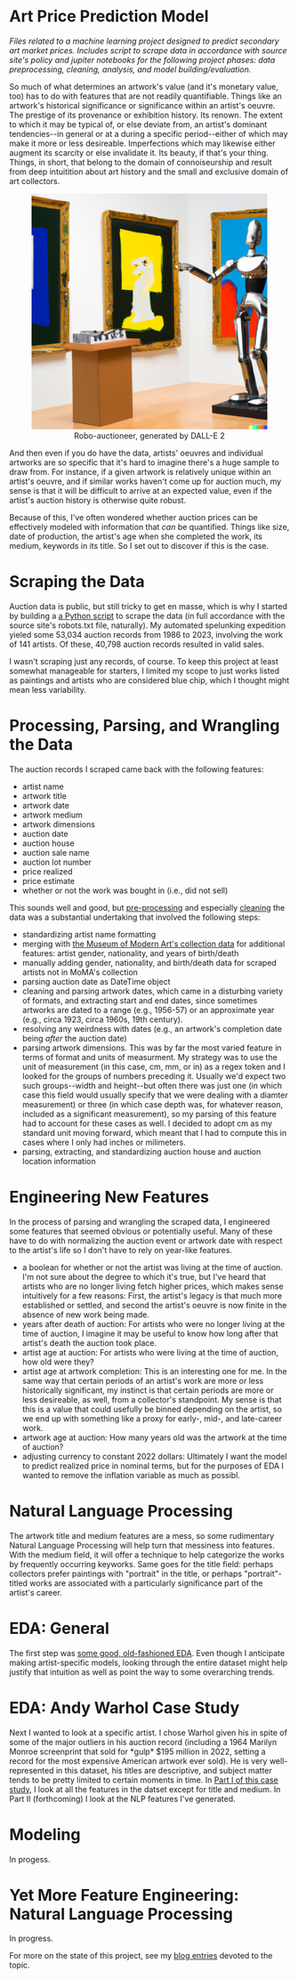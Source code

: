 # Art Price Prediction Model

*Files related to a machine learning project designed to predict secondary art market prices. Includes script to scrape data in accordance with source site's policy and jupiter notebooks for the following project phases: data preprocessing, cleaning, analysis, and model building/evaluation.*

So much of what determines an artwork's value (and it's monetary value, too) has to do with features that are not readily quantifiable. Things like an artwork's historical significance or significance within an artist's oeuvre. The prestige of its provenance or exhibition history. Its renown. The extent to which it may be typical of, or else deviate from, an artist's dominant tendencies--in general or at a during a specific period--either of which may make it more or less desireable. Imperfections which may likewise either augment its scarcity or else invalidate it. Its beauty, if that's your thing. Things, in short, that belong to the domain of connoiseurship and result from deep intuitition about art history and the small and exclusive domain of art collectors. 

<figure>
<img src="/resources/art-auction_DALLE-1.png" alt="Robo auctioneer, generated by DALL-E 2">
<figcaption align='center'>Robo-auctioneer, generated by DALL-E 2</figcaption>
</figure>

And then even if you do have the data, artists' oeuvres and individual artworks are so specific that it's hard to imagine there's a huge sample to draw from. For instance, if a given artwork is relatively unique within an artist's oeuvre, and if similar works haven't come up for auction much, my sense is that it will be difficult to arrive at an expected value, even if the artist's auction history is otherwise quite robust.

Because of this, I've often wondered whether auction prices can be effectively modeled with information that *can* be quantified. Things like size, date of production, the artist's age when she completed the work, its medium, keywords in its title. So I set out to discover if this is the case. 

# Scraping the Data
Auction data is public, but still tricky to get en masse, which is why I started by building a [a Python script](https://github.com/zrottman/art_auction/blob/main/scraper.py) to scrape the data (in full accordance with the source site's robots.txt file, naturally). My automated spelunking expedition yieled some 53,034 auction records from  1986 to 2023, involving the work of 141 artists. Of these, 40,798 auction records resulted in valid sales.

I wasn't scraping just any records, of course. To keep this project at least somewhat manageable for starters, I limited my scope to just works listed as paintings and artists who are considered blue chip, which I thought might mean less variability.


# Processing, Parsing, and Wrangling the Data
The auction records I scraped came back with the following features: 
- artist name
- artwork title
- artwork date
- artwork medium
- artwork dimensions
- auction date
- auction house
- auction sale name
- auction lot number
- price realized
- price estimate
- whether or not the work was bought in (i.e., did not sell)

This sounds well and good, but [pre-processing](https://github.com/zrottman/art_auction/blob/main/01_data-preprocessing.ipynb) and especially [cleaning](https://github.com/zrottman/art_auction/blob/main/02_data-cleaning.ipynb) the data was a substantial undertaking that involved the following steps:
- standardizing artist name formatting
- merging with [the Museum of Modern Art's collection data](https://github.com/MuseumofModernArt/collection) for additional features: artist gender, nationality, and years of birth/death
- manually adding gender, nationality, and birth/death data for scraped artists not in MoMA's collection
- parsing auction date as DateTime object
- cleaning and parsing artwork dates, which came in a disturbing variety of formats, and extracting start and end dates, since sometimes artworks are dated to a range (e.g., 1956-57) or an approximate year (e.g., circa 1923, circa 1960s, 19th century).
- resolving any weirdness with dates (e.g., an artwork's completion date being *after* the auction date)
- parsing artwork dimensions. This was by far the most varied feature in terms of format and units of measurment. My strategy was to use the unit of measurement (in this case, cm, mm, or in) as a regex token and I looked for the groups of numbers preceding it. Usually we'd expect two such groups--width and height--but often there was just one (in which case this field would usually specify that we were dealing with a diamter measurement) or three (in which case depth was, for whatever reason, included as a significant measurement), so my parsing of this feature had to account for these cases as well. I decided to adopt cm as my standard unit moving forward, which meant that I had to compute this in cases where I only had inches or milimeters.
- parsing, extracting, and standardizing auction house and auction location information 

# Engineering New Features
In the process of parsing and wrangling the scraped data, I engineered some features that seemed obvious or potentially useful. Many of these have to do with normalizing the auction event or artwork date with respect to the artist's life so I don't have to rely on year-like features.
- a boolean for whether or not the artist was living at the time of auction. I'm not sure about the degree to which it's true, but I've heard that artists who are no longer living fetch higher prices, which makes sense intuitively for a few reasons: First, the artist's legacy is that much more established or settled, and second the artist's oeuvre is now finite in the absence of new work being made. 
- years after death of auction: For artists who were no longer living at the time of auction, I imagine it may be useful to know how long after that artist's death the auction took place.
- artist age at auction: For artists who were living at the time of auction, how old were they?
- artist age at artwork completion: This is an interesting one for me. In the same way that certain periods of an artist's work are more or less historically significant, my instinct is that certain periods are more or less desireable, as well, from a collector's standpoint. My sense is that this is a value that could usefully be binned depending on the artist, so we end up with something like a proxy for early-, mid-, and late-career work.
- artwork age at auction: How many years old was the artwork at the time of auction?
- adjusting currency to constant 2022 dollars: Ultimately I want the model to predict realized price in nominal terms, but for the purposes of EDA I wanted to remove the inflation variable as much as possibl.

# Natural Language Processing
The artwork title and medium features are a mess, so some rudimentary Natural Language Processing will help turn that messiness into features. With the medium field, it will offer a technique to help categorize the works by frequently occurring keyworks. Same goes for the title field: perhaps collectors prefer paintings with "portrait" in the title, or perhaps "portrait"-titled works are associated with a particularly significance part of the artist's career.

# EDA: General
The first step was [some good, old-fashioned EDA](https://www.datadoodad.com/art%20auction%20price%20model/auction-eda/). Even though I anticipate making artist-specific models, looking through the entire dataset might help justify that intuition as well as point the way to some overarching trends.

# EDA: Andy Warhol Case Study
Next I wanted to look at a specific artist. I chose Warhol given his in spite of some of the major outliers in his auction record (including a 1964 Marilyn Monroe screenprint that sold for \*gulp\* $195 million in 2022, setting a record for the most expensive American artwork ever sold). He is very well-represented in this dataset, his titles are descriptive, and subject matter tends to be pretty limited to certain moments in time. In [Part I of this case study](https://www.datadoodad.com/art%20auction%20price%20model/auction-warhol-eda/), I look at all the features in the datset except for title and medium. In Part II (forthcoming) I look at the NLP features I've generated.

# Modeling
In progess.

# Yet More Feature Engineering: Natural Language Processing
In progress.


For more on the state of this project, see my [blog entries](https://www.datadoodad.com/categories/#art-auction-price-model) devoted to the topic.
